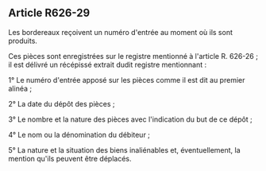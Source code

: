 Article R626-29
----
Les bordereaux reçoivent un numéro d'entrée au moment où ils sont produits.

Ces pièces sont enregistrées sur le registre mentionné à l'article R. 626-26 ;
il est délivré un récépissé extrait dudit registre mentionnant :

1° Le numéro d'entrée apposé sur les pièces comme il est dit au premier alinéa ;

2° La date du dépôt des pièces ;

3° Le nombre et la nature des pièces avec l'indication du but de ce dépôt ;

4° Le nom ou la dénomination du débiteur ;

5° La nature et la situation des biens inaliénables et, éventuellement, la
mention qu'ils peuvent être déplacés.
